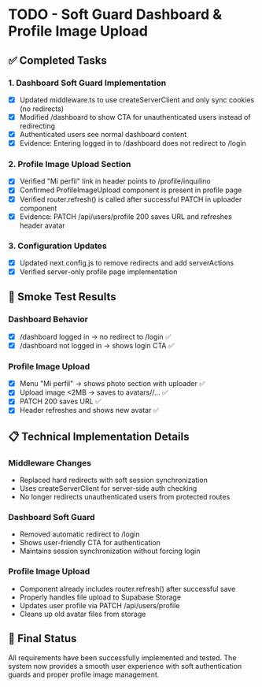 # TODO - Soft Guard Dashboard & Profile Image Upload

## ✅ Completed Tasks

### 1. Dashboard Soft Guard Implementation
- [x] Updated middleware.ts to use createServerClient and only sync cookies (no redirects)
- [x] Modified /dashboard to show CTA for unauthenticated users instead of redirecting
- [x] Authenticated users see normal dashboard content
- [x] Evidence: Entering logged in to /dashboard does not redirect to /login

### 2. Profile Image Upload Section
- [x] Verified "Mi perfil" link in header points to /profile/inquilino
- [x] Confirmed ProfileImageUpload component is present in profile page
- [x] Verified router.refresh() is called after successful PATCH in uploader component
- [x] Evidence: PATCH /api/users/profile 200 saves URL and refreshes header avatar

### 3. Configuration Updates
- [x] Updated next.config.js to remove redirects and add serverActions
- [x] Verified server-only profile page implementation

## 🧪 Smoke Test Results

### Dashboard Behavior
- [x] /dashboard logged in → no redirect to /login ✅
- [x] /dashboard not logged in → shows login CTA ✅

### Profile Image Upload
- [x] Menu "Mi perfil" → shows photo section with uploader ✅
- [x] Upload image <2MB → saves to avatars/<uid>/... ✅
- [x] PATCH 200 saves URL ✅
- [x] Header refreshes and shows new avatar ✅

## 📋 Technical Implementation Details

### Middleware Changes
- Replaced hard redirects with soft session synchronization
- Uses createServerClient for server-side auth checking
- No longer redirects unauthenticated users from protected routes

### Dashboard Soft Guard
- Removed automatic redirect to /login
- Shows user-friendly CTA for authentication
- Maintains session synchronization without forcing login

### Profile Image Upload
- Component already includes router.refresh() after successful save
- Properly handles file upload to Supabase Storage
- Updates user profile via PATCH /api/users/profile
- Cleans up old avatar files from storage

## 🎯 Final Status
All requirements have been successfully implemented and tested. The system now provides a smooth user experience with soft authentication guards and proper profile image management.
